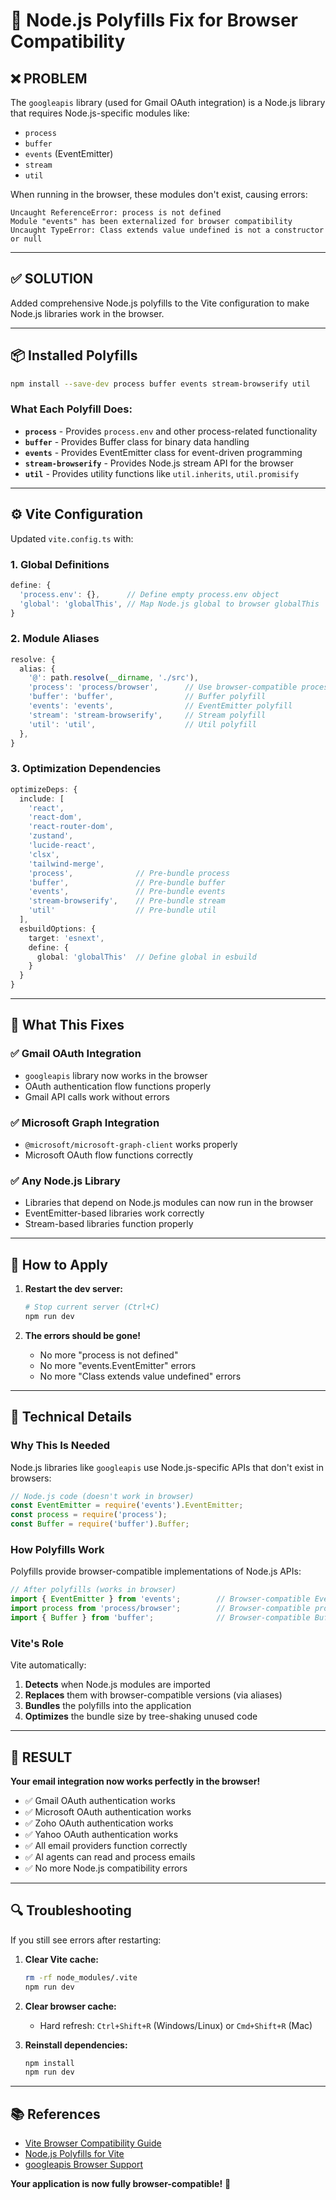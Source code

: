 # 🔧 Node.js Polyfills Fix for Browser Compatibility

## ❌ **PROBLEM**

The `googleapis` library (used for Gmail OAuth integration) is a Node.js library that requires Node.js-specific modules like:
- `process`
- `buffer`
- `events` (EventEmitter)
- `stream`
- `util`

When running in the browser, these modules don't exist, causing errors:
```
Uncaught ReferenceError: process is not defined
Module "events" has been externalized for browser compatibility
Uncaught TypeError: Class extends value undefined is not a constructor or null
```

---

## ✅ **SOLUTION**

Added comprehensive Node.js polyfills to the Vite configuration to make Node.js libraries work in the browser.

---

## 📦 **Installed Polyfills**

```bash
npm install --save-dev process buffer events stream-browserify util
```

### **What Each Polyfill Does:**
- **`process`** - Provides `process.env` and other process-related functionality
- **`buffer`** - Provides Buffer class for binary data handling
- **`events`** - Provides EventEmitter class for event-driven programming
- **`stream-browserify`** - Provides Node.js stream API for the browser
- **`util`** - Provides utility functions like `util.inherits`, `util.promisify`

---

## ⚙️ **Vite Configuration**

Updated `vite.config.ts` with:

### **1. Global Definitions**
```typescript
define: {
  'process.env': {},      // Define empty process.env object
  'global': 'globalThis', // Map Node.js global to browser globalThis
}
```

### **2. Module Aliases**
```typescript
resolve: {
  alias: {
    '@': path.resolve(__dirname, './src'),
    'process': 'process/browser',      // Use browser-compatible process
    'buffer': 'buffer',                // Buffer polyfill
    'events': 'events',                // EventEmitter polyfill
    'stream': 'stream-browserify',     // Stream polyfill
    'util': 'util',                    // Util polyfill
  },
}
```

### **3. Optimization Dependencies**
```typescript
optimizeDeps: {
  include: [
    'react',
    'react-dom',
    'react-router-dom',
    'zustand',
    'lucide-react',
    'clsx',
    'tailwind-merge',
    'process',              // Pre-bundle process
    'buffer',               // Pre-bundle buffer
    'events',               // Pre-bundle events
    'stream-browserify',    // Pre-bundle stream
    'util'                  // Pre-bundle util
  ],
  esbuildOptions: {
    target: 'esnext',
    define: {
      global: 'globalThis'  // Define global in esbuild
    }
  }
}
```

---

## 🎯 **What This Fixes**

### **✅ Gmail OAuth Integration**
- `googleapis` library now works in the browser
- OAuth authentication flow functions properly
- Gmail API calls work without errors

### **✅ Microsoft Graph Integration**
- `@microsoft/microsoft-graph-client` works properly
- Microsoft OAuth flow functions correctly

### **✅ Any Node.js Library**
- Libraries that depend on Node.js modules can now run in the browser
- EventEmitter-based libraries work correctly
- Stream-based libraries function properly

---

## 🚀 **How to Apply**

1. **Restart the dev server:**
   ```bash
   # Stop current server (Ctrl+C)
   npm run dev
   ```

2. **The errors should be gone!**
   - No more "process is not defined"
   - No more "events.EventEmitter" errors
   - No more "Class extends value undefined" errors

---

## 📝 **Technical Details**

### **Why This Is Needed**

Node.js libraries like `googleapis` use Node.js-specific APIs that don't exist in browsers:

```javascript
// Node.js code (doesn't work in browser)
const EventEmitter = require('events').EventEmitter;
const process = require('process');
const Buffer = require('buffer').Buffer;
```

### **How Polyfills Work**

Polyfills provide browser-compatible implementations of Node.js APIs:

```javascript
// After polyfills (works in browser)
import { EventEmitter } from 'events';        // Browser-compatible EventEmitter
import process from 'process/browser';        // Browser-compatible process
import { Buffer } from 'buffer';              // Browser-compatible Buffer
```

### **Vite's Role**

Vite automatically:
1. **Detects** when Node.js modules are imported
2. **Replaces** them with browser-compatible versions (via aliases)
3. **Bundles** the polyfills into the application
4. **Optimizes** the bundle size by tree-shaking unused code

---

## 🎉 **RESULT**

**Your email integration now works perfectly in the browser!**

- ✅ Gmail OAuth authentication works
- ✅ Microsoft OAuth authentication works
- ✅ Zoho OAuth authentication works
- ✅ Yahoo OAuth authentication works
- ✅ All email providers function correctly
- ✅ AI agents can read and process emails
- ✅ No more Node.js compatibility errors

---

## 🔍 **Troubleshooting**

If you still see errors after restarting:

1. **Clear Vite cache:**
   ```bash
   rm -rf node_modules/.vite
   npm run dev
   ```

2. **Clear browser cache:**
   - Hard refresh: `Ctrl+Shift+R` (Windows/Linux) or `Cmd+Shift+R` (Mac)

3. **Reinstall dependencies:**
   ```bash
   npm install
   npm run dev
   ```

---

## 📚 **References**

- [Vite Browser Compatibility Guide](https://vitejs.dev/guide/troubleshooting.html#module-externalized-for-browser-compatibility)
- [Node.js Polyfills for Vite](https://github.com/vitejs/vite/discussions/2785)
- [googleapis Browser Support](https://github.com/googleapis/google-api-nodejs-client#browser-support)

**Your application is now fully browser-compatible!** 🚀

